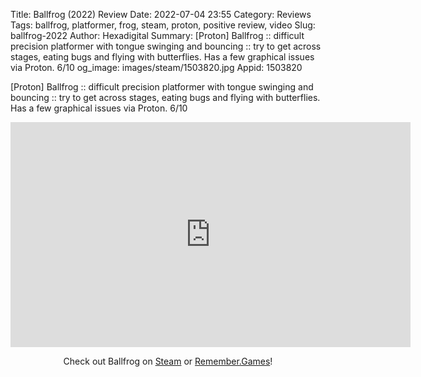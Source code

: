 Title: Ballfrog (2022) Review
Date: 2022-07-04 23:55
Category: Reviews
Tags: ballfrog, platformer, frog, steam, proton, positive review, video
Slug: ballfrog-2022
Author: Hexadigital
Summary: [Proton] Ballfrog :: difficult precision platformer with tongue swinging and bouncing :: try to get across stages, eating bugs and flying with butterflies. Has a few graphical issues via Proton. 6/10
og_image: images/steam/1503820.jpg
Appid: 1503820

[Proton] Ballfrog :: difficult precision platformer with tongue swinging and bouncing :: try to get across stages, eating bugs and flying with butterflies. Has a few graphical issues via Proton. 6/10

<center><iframe src="https://www.youtube.com/embed/thDwbTAt_Yk?feature=oembed" allow="accelerometer; autoplay; encrypted-media; gyroscope; picture-in-picture" width="640" height="360" frameborder="0"></iframe>

Check out Ballfrog on [Steam](https://store.steampowered.com/app/1503820/?curator_clanid=34633900) or [Remember.Games](https://remember.games/game/6140/)!</center>
